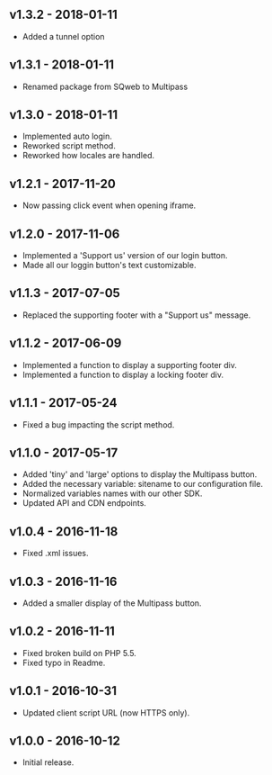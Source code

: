 ## v1.3.2 - 2018-01-11

* Added a tunnel option

## v1.3.1 - 2018-01-11

* Renamed package from SQweb to Multipass

## v1.3.0 - 2018-01-11

* Implemented auto login.
* Reworked script method.
* Reworked how locales are handled.

## v1.2.1 - 2017-11-20

* Now passing click event when opening iframe.

## v1.2.0 - 2017-11-06

* Implemented a 'Support us' version of our login button.
* Made all our loggin button's text customizable.

## v1.1.3 - 2017-07-05

* Replaced the supporting footer with a "Support us" message.

## v1.1.2 - 2017-06-09

* Implemented a function to display a supporting footer div.
* Implemented a function to display a locking footer div.

## v1.1.1 - 2017-05-24

* Fixed a bug impacting the script method.

## v1.1.0 - 2017-05-17

* Added 'tiny' and 'large' options to display the Multipass button.
* Added the necessary variable: sitename to our configuration file.
* Normalized variables names with our other SDK.
* Updated API and CDN endpoints.

## v1.0.4 - 2016-11-18

* Fixed .xml issues.

## v1.0.3 - 2016-11-16

* Added a smaller display of the Multipass button.

## v1.0.2 - 2016-11-11

* Fixed broken build on PHP 5.5.
* Fixed typo in Readme.

## v1.0.1 - 2016-10-31

* Updated client script URL (now HTTPS only).

## v1.0.0 - 2016-10-12

* Initial release.
